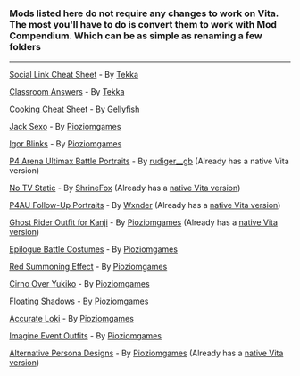 ### Mods listed here do not require any changes to work on Vita. The most you'll have to do is convert them to work with Mod Compendium. Which can be as simple as renaming a few folders
---
[Social Link Cheat Sheet](https://gamebanana.com/mods/50885) - By [Tekka](https://gamebanana.com/members/1739579)

[Classroom Answers](https://gamebanana.com/mods/50891) - By [Tekka](https://gamebanana.com/members/1739579)

[Cooking Cheat Sheet](https://gamebanana.com/mods/33983) - By [Gellyfish](https://gamebanana.com/members/1764106)

[Jack Sexo](https://gamebanana.com/mods/346445) - By [Pioziomgames](https://gamebanana.com/members/1757842)

[Igor Blinks](https://gamebanana.com/mods/250286) - By [Pioziomgames](https://gamebanana.com/members/1757842)

[P4 Arena Ultimax Battle Portraits](https://gamebanana.com/mods/34012) - By [rudiger__gb](https://gamebanana.com/members/1491857) (Already has a native Vita version)

[No TV Static](https://gamebanana.com/mods/50899) - By [ShrineFox](https://gamebanana.com/members/1568750) (Already has a [native Vita version](https://amicitia.github.io/post/notvstatic))

[P4AU Follow-Up Portraits](https://gamebanana.com/mods/34005) - By [Wxnder](https://gamebanana.com/members/1738696) (Already has a [native Vita version](https://gamebanana.com/mods/366622))

[Ghost Rider Outfit for Kanji](https://gamebanana.com/mods/348646) - By [Pioziomgames](https://gamebanana.com/members/1757842) (Already has a [native Vita version](https://gamebanana.com/mods/383915))

[Epilogue Battle Costumes](https://gamebanana.com/mods/250391) - By [Pioziomgames](https://gamebanana.com/members/1757842)

[Red Summoning Effect](https://gamebanana.com/mods/317646) - By [Pioziomgames](https://gamebanana.com/members/1757842)

[Cirno Over Yukiko](https://gamebanana.com/mods/349298) - By [Pioziomgames](https://gamebanana.com/members/1757842)

[Floating Shadows](https://gamebanana.com/mods/356480) - By [Pioziomgames](https://gamebanana.com/members/1757842)

[Accurate Loki](https://gamebanana.com/mods/375514) - By [Pioziomgames](https://gamebanana.com/members/1757842)

[Imagine Event Outfits](https://gamebanana.com/mods/375985) - By [Pioziomgames](https://gamebanana.com/members/1757842)

[Alternative Persona Designs](https://gamebanana.com/mods/375987) - By [Pioziomgames](https://gamebanana.com/members/1757842) (Already has a [native Vita version](https://gamebanana.com/mods/386815))
